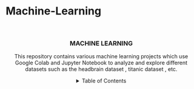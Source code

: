 # Machine-Learning
<!-- PROJECT LOGO -->
<br />
<div align="center">
  <a href="https://github.com/github_saun09/Machine-Learning">
   
  </a>

<h3 align="center">MACHINE LEARNING</h3>

  <p align="center">
    This repository contains various machine learning projects which use Google Colab and Jupyter Notebook to analyze and explore different datasets such as the headbrain dataset , titanic dataset , etc.
    <br />

<!-- TABLE OF CONTENTS -->
<details>
  <summary>Table of Contents</summary>
  <ol> <li><a href="#project-overview">Project Overview</a></li>
  <li><a href="#datasets">Datasets</a></li>
  <li><a href="#notebooks">Notebooks</a></li>
  <li><a href="#installation">Installation</a></li>
  <li><a href="#usage">Usage</a></li>
  <li><a href="#results">Results</a></li>
    <li>
      <a href="#about-the-project">About The Project</a>
        <li><a href="#built-with">Built With</a></li>
    </li>
  </ol>
    <h2 id="project-overview">Project Overview</h2>
<p>This repository contains basic machine learning projects to understand concepts such as linear and logisitic regression. Well-known datasets such as the headbrain dataset and titanic data set have been used for data analysis.</p>

<h2 id="datasets">Datasets</h2>
<p>Details about the datasets used in this project:</p>
<ul>
  <li><b>Titanic Dataset</b>: Contains information about the passengers of the Titanic, including attributes such as age, gender, class, and survival status. The objective is to predict the survival of passengers based on these attributes.</li>
  <li><b>Headbrain Dataset</b>: Includes measurements of the head and brain, such as head size and brain weight. The objective is to understand the relationship between head size and brain weight and predict brain weight based on head size.</li>
</ul>

<h2 id="notebooks">Notebooks</h2>
<p>The repository contains the following notebooks:</p>
<ul>
  <li><b>Logisitic Regression ML 2.ipynb</b>: Detailed analysis and model building on the Titanic dataset.</li>
  <li><b>Linear Regression.ipynb</b>: Detailed analysis and model building on the Headbrain dataset.</li>
</ul>

<h2 id="installation">Installation</h2>
<p>To run the notebooks locally, you need to install the following dependencies:</p>

<pre><code>pip install pandas numpy matplotlib seaborn scikit-learn</code></pre>

<p>Alternatively, you can open the notebooks directly in Google Colab, which comes with these dependencies pre-installed.</p>

<h2 id="usage">Usage</h2>
<ol>
  <li><b>Clone the repository</b>:</li>
</ol>

<pre><code>git clone https://github.com/yourusername/ml-projects.git</code></pre>

<ol start="2">
  <li><b>Navigate to the project directory</b>:</li>
</ol>

<pre><code>cd ml-projects</code></pre>

<ol start="3">
  <li><b>Open the notebooks</b>:</li>
</ol>

<p>You can open the notebooks in Jupyter Notebook or JupyterLab:</p>

<pre><code>jupyter notebook</code></pre>

<p>Alternatively, you can upload the notebooks to Google Colab:</p>
<ol>
  <li>Go to <a href="https://colab.research.google.com/">Google Colab</a>.</li>
  <li>Upload the notebook file (.ipynb).</li>
</ol>

<h2 id="results">Results</h2>
<p>The results section in each notebook provides insights and evaluation metrics for the models trained. Here is a brief summary:</p>
<ul>
  <li><b>Titanic Dataset</b>: The models predict the survival of passengers with detailed performance metrics such as accuracy, precision, recall, and F1-score. Graphs are plotted to show comparsion between factors such as ticket fare, passenger class and age.</li>
  <li><b>Headbrain Dataset</b>: The regression models show a  correlation between head size and brain weight, with performance metrics such as mean squared error (MSE) and R-squared value.</li>
</ul>
